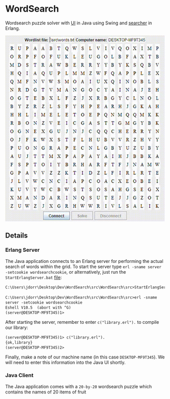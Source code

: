 # WordSearch
Wordsearch puzzle solver with [UI](https://github.com/James-P-D/WordSearch/blob/master/src/WordSearch/src/Main.java) in Java using Swing and [searcher](https://github.com/James-P-D/WordSearch/blob/master/src/WordSearch/src/library.erl) in Erlang.

![Screenshot](https://github.com/James-P-D/WordSearch/blob/master/Screenshot.gif)

## Details

### Erlang Server

The Java application connects to an Erlang server for performing the actual search of words within the grid. To start the server type `erl -sname server -setcookie wordsearchcookie`, or alternatively, just run the `StartErlangServer.bat` [file](https://github.com/James-P-D/WordSearch/blob/master/src/WordSearch/src/StartErlangServer.bat):

```
C:\Users\jdorr\Desktop\Dev\WordSearch\src\WordSearch\src>StartErlangServer.bat

C:\Users\jdorr\Desktop\Dev\WordSearch\src\WordSearch\src>erl -sname server -setcookie wordsearchcookie
Eshell V10.5  (abort with ^G)
(server@DESKTOP-MF9T345)1>
```

After starting the server, remember to enter `c("library.erl").` to compile our library:

```
(server@DESKTOP-MF9T345)1> c("library.erl").
{ok,library}
(server@DESKTOP-MF9T345)2>
```

Finally, make a note of our machine name (in this case `DESKTOP-MF9T345`). We will need to enter this information into the Java UI shortly.

### Java Client

The Java application comes with a `20-by-20` wordsearch puzzle which contains the names of 20 items of fruit
